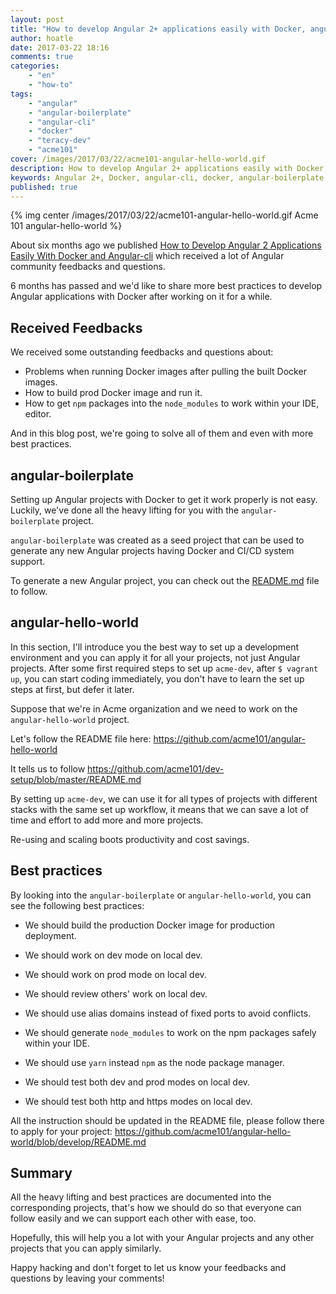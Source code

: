 ```yaml
---
layout: post
title: "How to develop Angular 2+ applications easily with Docker, angular-cli and angular-boilerplate"
author: hoatle
date: 2017-03-22 18:16
comments: true
categories:
    - "en"
    - "how-to"
tags:
    - "angular"
    - "angular-boilerplate"
    - "angular-cli"
    - "docker"
    - "teracy-dev"
    - "acme101"
cover: /images/2017/03/22/acme101-angular-hello-world.gif
description: How to develop Angular 2+ applications easily with Docker, angular-cli and angular-boilerplate
keywords: Angular 2+, Docker, angular-cli, docker, angular-boilerplate, seed, teracy-dev, acme101
published: true
---
```


{% img center /images/2017/03/22/acme101-angular-hello-world.gif Acme 101 angular-hello-world %}

About six months ago we published
[How to Develop Angular 2 Applications Easily With Docker and Angular-cli](/2016/09/22/how-to-develop-angular-2-applications-easily-with-docker-and-angular-cli/) which received a lot of
Angular community feedbacks and questions.

6 months has passed and we'd like to share more best practices to develop Angular applications with
Docker after working on it for a while.

<!-- more -->


Received Feedbacks
------------------

We received some outstanding feedbacks and questions about:

- Problems when running Docker images after pulling the built Docker images.
- How to build prod Docker image and run it.
- How to get `npm` packages into the `node_modules` to work within your IDE, editor.

And in this blog post, we're going to solve all of them and even with more best practices.


angular-boilerplate
-------------------

Setting up Angular projects with Docker to get it work properly is not easy. Luckily, we've done
all the heavy lifting for you with the `angular-boilerplate` project.

`angular-boilerplate` was created as a seed project that can be used to generate any new Angular
projects having Docker and CI/CD system support.

To generate a new Angular project, you can check out the
[README.md](https://github.com/teracyhq/angular-boilerplate/blob/master/README.md) file to follow.



angular-hello-world
-------------------

In this section, I'll introduce you the best way to set up a development environment and you can apply
it for all your projects, not just Angular projects. After some first required steps to set up
`acme-dev`, after `$ vagrant up`, you can start coding immediately, you don't have to learn the set
up steps at first, but defer it later.

Suppose that we're in Acme organization and we need to work on the `angular-hello-world` project.

Let's follow the README file here: https://github.com/acme101/angular-hello-world

It tells us to follow https://github.com/acme101/dev-setup/blob/master/README.md

By setting up `acme-dev`, we can use it for all types of projects with different stacks with the same
set up workflow, it means that we can save a lot of time and effort to add more and more projects.

Re-using and scaling boots productivity and cost savings.


Best practices
--------------

By looking into the `angular-boilerplate` or `angular-hello-world`, you can see the following best
practices:

- We should build the production Docker image for production deployment.

- We should work on dev mode on local dev.

- We should work on prod mode on local dev.

- We should review others' work on local dev.

- We should use alias domains instead of fixed ports to avoid conflicts.

- We should generate `node_modules` to work on the npm packages safely within your IDE.

- We should use `yarn` instead `npm` as the node package manager.

- We should test both dev and prod modes on local dev.

- We should test both http and https modes on local dev.

All the instruction should be updated in the README file, please follow there to apply for your
project: https://github.com/acme101/angular-hello-world/blob/develop/README.md


Summary
-------

All the heavy lifting and best practices are documented into the corresponding projects, that's how
we should do so that everyone can follow easily and we can support each other with ease, too.

Hopefully, this will help you a lot with your Angular projects and any other projects that you can
apply similarly.

Happy hacking and don't forget to let us know your feedbacks and questions by leaving your comments!
